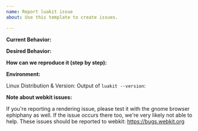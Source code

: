 ```yaml
---
name: Report luakit issue
about: Use this template to create issues.

---
```


**Current Behavior:**


**Desired Behavior:**


**How can we reproduce it (step by step):**


**Environment:**

Linux Distribution & Version:
Output of `luakit --version`:


**Note about webkit issues:**

If you're reporting a rendering issue, please test it with the gnome
browser ephiphany as well. If the issue occurs there too, we're very
likely not able to help. These issues should be reported to webkit:
https://bugs.webkit.org
